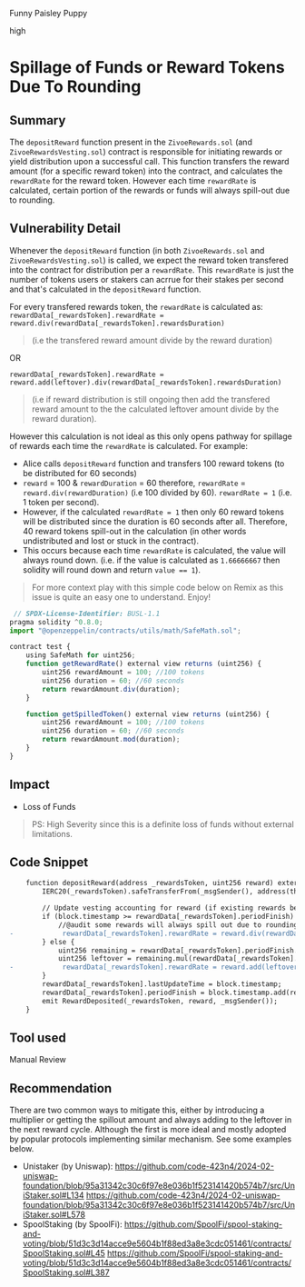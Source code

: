 Funny Paisley Puppy

high

# Spillage of Funds or Reward Tokens Due To Rounding

## Summary
The ```depositReward``` function present in the ```ZivoeRewards.sol``` (and ```ZivoeRewardsVesting.sol```) contract is responsible for initiating rewards or yield distribution upon a successful call. This function transfers the reward amount (for a specific reward token) into the contract, and calculates the ```rewardRate``` for the reward token. However each time ```rewardRate``` is calculated, certain portion of the rewards or funds will always spill-out due to rounding. 

## Vulnerability Detail
Whenever the ```depositReward``` function (in both ```ZivoeRewards.sol``` and ```ZivoeRewardsVesting.sol```) is called, we expect the reward token transfered into the contract for distribution per a ```rewardRate```. This ```rewardRate``` is just the number of tokens users or stakers can acrrue for their stakes per second and that's calculated in the ```depositReward``` function.

For every transfered rewards token, the ```rewardRate``` is calculated as:
 ```rewardData[_rewardsToken].rewardRate = reward.div(rewardData[_rewardsToken].rewardsDuration)``` 
 > (i.e the transfered reward amount divide by the reward duration)

OR

 ```rewardData[_rewardsToken].rewardRate = reward.add(leftover).div(rewardData[_rewardsToken].rewardsDuration)``` 
 > (i.e if reward distribution is still ongoing then add the transfered reward amount to the the calculated leftover amount divide by the reward duration). 

 However this calculation is not ideal as this only opens pathway for spillage of rewards each time the ```rewardRate``` is calculated. For example:
 * Alice calls ```depositReward``` function and transfers 100 reward tokens (to be distributed for 60 seconds)
 * ```reward``` = 100 & ```rewardDuration``` = 60 therefore, ```rewardRate``` = ```reward.div(rewardDuration)```  (i.e 100 divided by 60). ```rewardRate = 1``` (i.e. 1 token per second).
 * However, if the calculated ```rewardRate = 1``` then only 60 reward tokens will be distributed since the duration is 60 seconds after all. Therefore, 40 reward tokens spill-out in the calculation (in other words undistributed and lost or stuck in the contract).
 * This occurs because each time ```rewardRate``` is calculated, the value will always round down. (i.e. if the value is calculated as ```1.66666667``` then solidity will round down and return ```value == 1```).

 > For more context play with this simple code below on Remix as this issue is quite an easy one to understand. Enjoy! 
```javascript
 // SPDX-License-Identifier: BUSL-1.1
pragma solidity ^0.8.0;
import "@openzeppelin/contracts/utils/math/SafeMath.sol";

contract test {
    using SafeMath for uint256;
    function getRewardRate() external view returns (uint256) {
        uint256 rewardAmount = 100; //100 tokens
        uint256 duration = 60; //60 seconds
        return rewardAmount.div(duration);
    }

    function getSpilledToken() external view returns (uint256) {
        uint256 rewardAmount = 100; //100 tokens
        uint256 duration = 60; //60 seconds
        return rewardAmount.mod(duration);
    }
}
```

 

## Impact
* Loss of Funds

> PS: High Severity since this is a definite loss of funds without external limitations.

## Code Snippet
```diff
    function depositReward(address _rewardsToken, uint256 reward) external updateReward(address(0)) nonReentrant {
        IERC20(_rewardsToken).safeTransferFrom(_msgSender(), address(this), reward);

        // Update vesting accounting for reward (if existing rewards being distributed, increase proportionally).
        if (block.timestamp >= rewardData[_rewardsToken].periodFinish) {
            //@audit some rewards will always spill out due to rounding
-            rewardData[_rewardsToken].rewardRate = reward.div(rewardData[_rewardsToken].rewardsDuration);
        } else {
            uint256 remaining = rewardData[_rewardsToken].periodFinish.sub(block.timestamp);
            uint256 leftover = remaining.mul(rewardData[_rewardsToken].rewardRate);
-            rewardData[_rewardsToken].rewardRate = reward.add(leftover).div(rewardData[_rewardsToken].rewardsDuration);
        }
        rewardData[_rewardsToken].lastUpdateTime = block.timestamp;
        rewardData[_rewardsToken].periodFinish = block.timestamp.add(rewardData[_rewardsToken].rewardsDuration);
        emit RewardDeposited(_rewardsToken, reward, _msgSender());
    }
```
## Tool used
Manual Review

## Recommendation
There are two common ways to mitigate this, either by introducing a multiplier or getting the spillout amount and always adding to the leftover in the next reward cycle. Although the first is more ideal and mostly adopted by popular protocols implementing similar mechanism. See some examples below.
* Unistaker (by Uniswap): 
https://github.com/code-423n4/2024-02-uniswap-foundation/blob/95a31342c30c6f97e8e036b1f523141420b574b7/src/UniStaker.sol#L134
https://github.com/code-423n4/2024-02-uniswap-foundation/blob/95a31342c30c6f97e8e036b1f523141420b574b7/src/UniStaker.sol#L578
* SpoolStaking (by SpoolFi): 
https://github.com/SpoolFi/spool-staking-and-voting/blob/51d3c3d14acce9e5604b1f88ed3a8e3cdc051461/contracts/SpoolStaking.sol#L45
https://github.com/SpoolFi/spool-staking-and-voting/blob/51d3c3d14acce9e5604b1f88ed3a8e3cdc051461/contracts/SpoolStaking.sol#L387